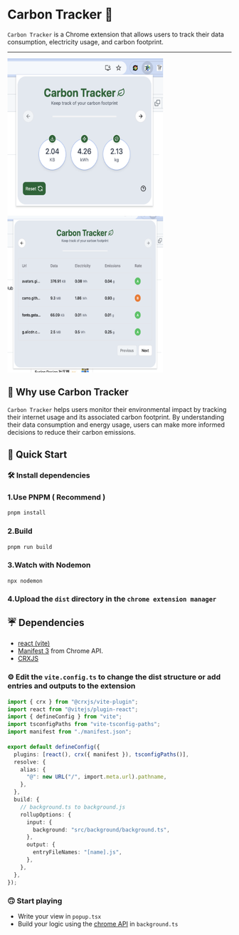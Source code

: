 # Carbon Tracker 🍃

`Carbon Tracker` is a Chrome extension that allows users to track their data consumption, electricity usage, and carbon footprint.

---

   <img src="public/carbon-tracker-screen.png" alt="carbon-tracker" width="350" height="350" >
   <img src="public/carbon-tracker-screen2.png" alt="carbon-tracker" width="350" height="350" >

## 🤔 Why use Carbon Tracker

`Carbon Tracker` helps users monitor their environmental impact by tracking their internet usage and its associated carbon footprint. By understanding their data consumption and energy usage, users can make more informed decisions to reduce their carbon emissions.

## 🚀 Quick Start

### 🛠 Install dependencies

### 1.Use PNPM ( Recommend )

```bash
pnpm install
```

### 2.Build

```bash
pnpm run build
```

### 3.Watch with Nodemon

```(bash)
npx nodemon
```

### 4.Upload the `dist` directory in the `chrome extension manager`

## ☔️ Dependencies

- [react (vite)](https://vitejs.dev/guide/)
- [Manifest 3](https://developer.chrome.com/docs/extensions/develop/migrate?hl=fr) from Chrome API.
- [CRXJS](https://crxjs.dev/vite-plugin)

### ⚙️ Edit the `vite.config.ts` to change the dist structure or add entries and outputs to the extension

```ts
import { crx } from "@crxjs/vite-plugin";
import react from "@vitejs/plugin-react";
import { defineConfig } from "vite";
import tsconfigPaths from "vite-tsconfig-paths";
import manifest from "./manifest.json";

export default defineConfig({
  plugins: [react(), crx({ manifest }), tsconfigPaths()],
  resolve: {
    alias: {
      "@": new URL("/", import.meta.url).pathname,
    },
  },
  build: {
    // background.ts to background.js
    rollupOptions: {
      input: {
        background: "src/background/background.ts",
      },
      output: {
        entryFileNames: "[name].js",
      },
    },
  },
});
```

### 🙃 Start playing

- Write your view in `popup.tsx`
- Build your logic using the [chrome API](https://developer.chrome.com/docs/extensions/reference/api?hl=fr) in `background.ts`
